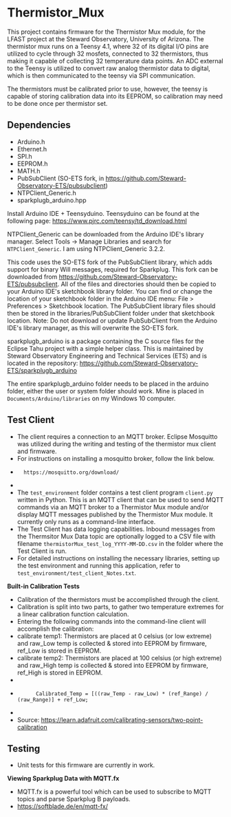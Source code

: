 # Thermistor_Mux
This project contains firmware for the Thermistor Mux module, for the LFAST project at the Steward Observatory, University of Arizona.
The thermistor mux runs on a Teensy 4.1, where 32 of its digital I/O pins are utilized to cycle through 32 mosfets, connected to 32 thermistors,
thus making it capable of collecting 32 temperature data points. An ADC external to the Teensy is utilized to convert raw analog thermistor data to digital, which is then communicated to the teensy via SPI communication. 

The thermistors must be calibrated prior to use, however, the teensy is capable of storing calibration data into its EEPROM, so calibration may need to be done once per thermistor set. 

## Dependencies
* Arduino.h 
* Ethernet.h 
* SPI.h
* EEPROM.h
* MATH.h
* PubSubClient (SO-ETS fork, in https://github.com/Steward-Observatory-ETS/pubsubclient)
* NTPClient_Generic.h
* sparkplugb_arduino.hpp
    
Install Arduino IDE + Teensyduino. Teensyduino can be found at the following page: https://www.pjrc.com/teensy/td_download.html
 
NTPClient_Generic can be downloaded from the Arduino IDE's library manager.
Select Tools -> Manage Libraries and search for `NTPClient_Generic`.  I am
using NTPClient_Generic 3.2.2.

This code uses the SO-ETS fork of the PubSubClient library, which adds support
for binary Will messages, required for Sparkplug.  This fork can be downloaded
from https://github.com/Steward-Observatory-ETS/pubsubclient.  All of the files
and directories should then be copied to your Arduino IDE's sketchbook library
folder.  You can find or change the location of your sketchbook folder in the
Arduino IDE menu: File > Preferences > Sketchbook location.  The PubSubClient
library files should then be stored in the libraries/PubSubClient folder under
that sketchbook location.  Note: Do not download or update PubSubClient from
the Arduino IDE's library manager, as this will overwrite the SO-ETS fork.

sparkplugb_arduino is a package containing the C source files for the Eclipse Tahu project with a simple
helper class.  This is maintained by Steward Observatory Engineering and Technical Services (ETS) and is located in the repository:
https://github.com/Steward-Observatory-ETS/sparkplugb_arduino


The entire sparkplugb_arduino folder needs to be placed in the arduino folder,
either the user or system folder should work.  Mine is placed in
`Documents/Arduino/libraries` on my Windows 10 computer.

## Test Client
* The client requires a connection to an MQTT broker. Eclipse Mosquitto was utilized during the writing and testing of the thermistor mux client and firmware. 
* For instructions on installing a mosquitto broker, follow the link below. 
*       https://mosquitto.org/download/
*       
* The `test_environment` folder contains a test client program `client.py` written in Python.  This is an MQTT client that can be used to send MQTT commands via an MQTT broker to a Thermistor Mux module and/or display MQTT messages published by the Thermistor Mux module.  It currently only runs as a command-line interface.
* The Test Client has data logging capabilities.  Inbound messages from the Thermsitor Mux Data topic are optionally logged to a CSV file with filename `thermistorMux_test_log_YYYY-MM-DD.csv` in the folder where the Test Client is run.
* For detailed instructions on installing the necessary libraries, setting up the test environment and running this application, refer to `test_environment/test_client_Notes.txt`.

**Built-in Calibration Tests**
* Calibration of the thermistors must be accomplished through the client. 
* Calibration is split into two parts, to gather two temperature extremes for a linear calibration function calculation.   
* Entering the following commands into the command-line client will accomplish the calibration:
*   calibrate temp1: Thermistors are placed at 0 celsius (or low extreme) and raw_Low temp is collected & stored into EEPROM by firmware, ref_Low is stored in EEPROM.
*   calibrate temp2: Thermistors are placed at 100 celsius (or high extreme) and raw_High temp is collected & stored into EEPROM by firmware, ref_High is stored in EEPROM.
* 
*           Calibrated_Temp = [((raw_Temp - raw_Low) * (ref_Range) / (raw_Range)] + ref_Low;
*     
* Source: https://learn.adafruit.com/calibrating-sensors/two-point-calibration


## Testing 
* Unit tests for this firmware are currently in work.


**Viewing Sparkplug Data with MQTT.fx**
* MQTT.fx is a powerful tool which can be used to subscribe to MQTT topics and parse Sparkplug B payloads.
* https://softblade.de/en/mqtt-fx/


